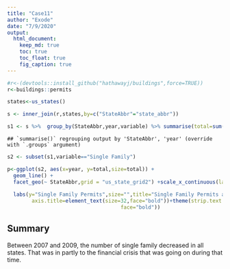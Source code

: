 ```yaml
---
title: "Case11"
author: "Exode"
date: "7/9/2020"
output: 
  html_document:
    keep_md: true
    toc: true
    toc_float: true
    fig_caption: true
---
```




```r
#r<-(devtools::install_github("hathawayj/buildings",force=TRUE))
r<-buildings::permits

states<-us_states()

s <- inner_join(r,states,by=c("StateAbbr"="state_abbr"))

s1 <- s %>%  group_by(StateAbbr,year,variable) %>% summarise(total=sum(value))
```

```
## `summarise()` regrouping output by 'StateAbbr', 'year' (override with `.groups` argument)
```

```r
s2 <- subset(s1,variable=="Single Family")
```


```r
p<-ggplot(s2, aes(x=year, y=total,size=total)) +
  geom_line() +
  facet_geo(~ StateAbbr,grid = "us_state_grid2") +scale_x_continuous(labels = function(x) paste0("", substr(x, 3, 4))) +
  
  labs(y="Single Family Permits",size="",title="Single Family Permits across the USA (1980-2010)")+theme_bw(base_size=20)+theme(axis.text=element_text(size=28),
        axis.title=element_text(size=32,face="bold"))+theme(strip.text.x = element_text(size = 26, colour = "blue"))+theme(legend.position="top",legend.text = element_text(colour="blue", size=40, 
                                     face="bold"))
```



## Summary

Between 2007 and 2009, the number of single family decreased in all states. That was in partly to the financial crisis that was going on during that time.

